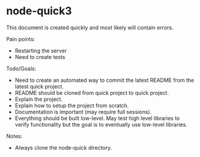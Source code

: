 # node-quick3

This document is created quickly and most likely will contain errors.

Pain points:
* Restarting the server
* Need to create tests

Todo/Goals:
* Need to create an automated way to commit the latest README from the latest quick project.
* README should be cloned from quick project to quick project. 
* Explain the project. 
* Explain how to setup the project from scratch. 
* Documentation is important (may require full sessions).
* Everything should be built low-level. May test high level libraries to verify functionality but the goal is to eventually use low-level libraries.

Notes:
* Always clone the node-quick directory.
